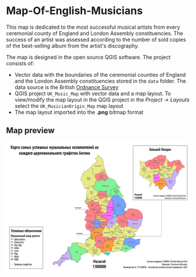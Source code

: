 # Map-Of-English-Musicians
This map is dedicated to the most successful musical artists from every ceremonial county of England and London Assembly constituencies. The success of an artist was assessed according to the number of sold copies of the best-selling album from the artist's discography.

The map is designed in the open source QGIS software. The project consists of:
* Vector data with the boundaries of the ceremonial counties of England and the London Assembly constituencies stored in the `data` folder. The data source is the British [Ordnance Survey](https://www.ordnancesurvey.co.uk/products/boundary-line#get)
* QGIS project `UK_Music_Map` with vector data and a map layout. To view/modify the map layout in the QGIS project in the *Project -> Layouts* select the `UK_MusicianOrigin_Map` map layout
* The map layout imported into the **.png** bitmap format

## Map preview
![Map_img](UK_MusicianOrigin_Map.png)
